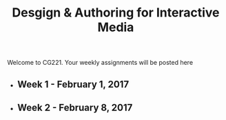 <!doctype html>
<html>
  <head>
    <meta charset="utf-8">
    <title>Weekly Assignments</title>
  </head>
  
  <body>
    <header>
      <h1>Desgign &amp; Authoring for Interactive Media</h1>
    </header>
    <p class="tag-line">
      Welcome to CG221. Your weekly assignments will be posted here
    </p>
    <ul>
      <li>
        <h2>Week 1 - February 1, 2017</h2>
        <a href="mfi1.html"></a>
      </li>
      <li>
        <h2>Week 2 - February 8, 2017</h2>
        <a href="mfil2.html"></a>
      </li>
    </ul>
  </body>
</html>
